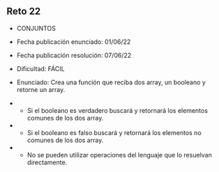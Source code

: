 ## Reto 22
* CONJUNTOS
 * Fecha publicación enunciado: 01/06/22
 * Fecha publicación resolución: 07/06/22
 * Dificultad: FÁCIL
 
 * Enunciado: Crea una función que reciba dos array, un booleano y retorne un array.
 * - Si el booleano es verdadero buscará y retornará los elementos comunes de los dos array.
 * - Si el booleano es falso buscará y retornará los elementos no comunes de los dos array.
 * - No se pueden utilizar operaciones del lenguaje que lo resuelvan directamente.
 